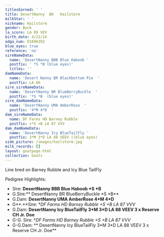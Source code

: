 ```yaml
---
titlesEarned: ' '
title: DesertNanny  BH   Hailstorm
milkStar: ' '
nickname: Hailstorm
gender: Buck
la_score: LA 89 VEV
birth_date: 4/22/14
adga_num: D1696392
blue_eyes: true
reference: 'no'
sireNameData:
  name: 'DesertNanny BBB Blue Haboob '
  postfix: ' *S *B (blue eyes)'
  titles: ''
damNameData:
  name: 'Desert Nanny BR Blackbottom Pie  '
  postfix: LA 86
sire_sireNameData:
  name: 'DesertNanny BR BlueBerryBuckle  '
  postfix: '*S *B  (blue eyes)'
sire_damNameData:
  name: 'DesertNanny UMA AmberRose  '
  postfix: '4*M 4*D  '
dam_sireNameData:
  name: DF Farms HD Barney Rubble
  postfix: +*S +B LA 87 VVV
dam_damNameData:
  name: 'DesertNanny Icy BlueTailFly '
  postfix: 3*M 3*D LA 88 VEEV ((blue eyes)
side_picture: /images/hailstorm.jpg
milk_records: []
layout: goatpage.html
collection: Goats
---
```

Line bred on Barney Rubble and Icy Blue TailFly

Pedigree Highlights:

* Sire: **DesertNanny BBB Blue Haboob \*S \*B**
* G.Sire:** DesertNanny BR BlueBerryBuckle \*S \*B**
* G.Dam: **DesertNanny UMA AmberRose 4\*M 4\*D**
* G**.**Sire: **DF Farms HD Barney Rubble +*S +B LA 87 VVV**
* G.Dam: **DesertNanny Icy BlueTailFly 3\*M 3\*D LA 88 VEEV 3 x Reserve CH Jr. Doe**
* G-G. Sire: **DF Farms HD Barney Rubble +*S +B LA 87 VVV**
* G-G.Dam: ** DesertNanny Icy BlueTailFly 3\*M 3\*D LA 88 VEEV 3 x Reserve CH Jr. Doe**

